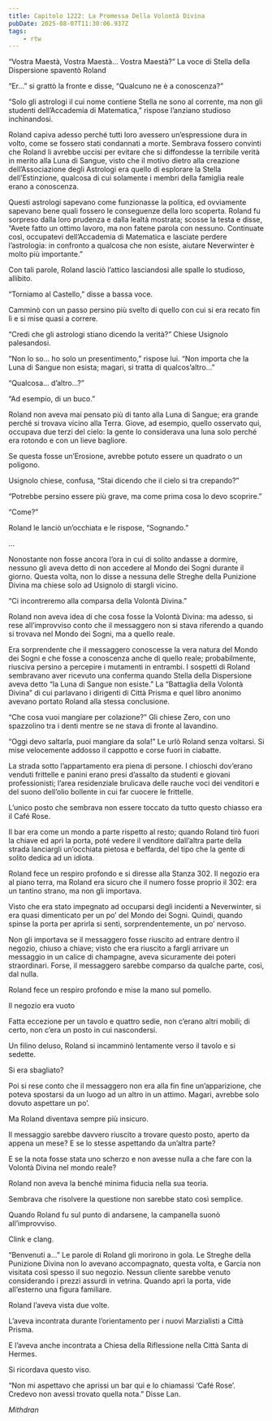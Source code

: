 ```yaml
---
title: Capitolo 1222: La Promessa Della Volontà Divina
pubDate: 2025-08-07T11:30:06.937Z
tags:
    - rtw
---
```



“Vostra Maestà, Vostra Maestà… Vostra Maestà?” La voce di Stella della Dispersione spaventò Roland


“Er…” si grattò la fronte e disse, “Qualcuno ne è a conoscenza?”


“Solo gli astrologi il cui nome contiene Stella ne sono al corrente, ma non gli studenti dell’Accademia di Matematica,” rispose l’anziano studioso inchinandosi.


Roland capiva adesso perché tutti loro avessero un’espressione dura in volto, come se fossero stati condannati a morte. Sembrava fossero convinti che Roland li avrebbe uccisi per evitare che si diffondesse la terribile verità in merito alla Luna di Sangue, visto che il motivo dietro alla creazione dell’Associazione degli Astrologi era quello di esplorare la Stella dell’Estinzione, qualcosa di cui solamente i membri della famiglia reale erano a conoscenza.


Questi astrologi sapevano come funzionasse la politica, ed ovviamente sapevano bene quali fossero le conseguenze della loro scoperta. Roland fu sorpreso dalla loro prudenza e dalla lealtà mostrata; scosse la testa e disse, “Avete fatto un ottimo lavoro, ma non fatene parola con nessuno. Continuate così, occupatevi dell’Accademia di Matematica e lasciate perdere l’astrologia: in confronto a qualcosa che non esiste, aiutare Neverwinter è molto più importante.”


Con tali parole, Roland lasciò l’attico lasciandosi alle spalle lo studioso, allibito.


“Torniamo al Castello,” disse a bassa voce.


Camminò con un passo persino più svelto di quello con cui si era recato fin lì e si mise quasi a correre.


“Credi che gli astrologi stiano dicendo la verità?” Chiese Usignolo palesandosi.


“Non lo so… ho solo un presentimento,” rispose lui. “Non importa che la Luna di Sangue non esista; magari, si tratta di qualcos’altro…”


“Qualcosa… d’altro…?”


“Ad esempio, di un buco.”


Roland non aveva mai pensato più di tanto alla Luna di Sangue; era grande perché si trovava vicino alla Terra. Giove, ad esempio, quello osservato qui, occupava due terzi del cielo: la gente lo considerava una luna solo perché era rotondo e con un lieve bagliore.


Se questa fosse un’Erosione, avrebbe potuto essere un quadrato o un poligono.


Usignolo chiese, confusa, “Stai dicendo che il cielo si tra crepando?”


“Potrebbe persino essere più grave, ma come prima cosa lo devo scoprire.”


“Come?”


Roland le lanciò un’occhiata e le rispose, “Sognando.”


…


Nonostante non fosse ancora l’ora in cui di solito andasse a dormire, nessuno gli aveva detto di non accedere al Mondo dei Sogni durante il giorno. Questa volta, non lo disse a nessuna delle Streghe della Punizione Divina ma chiese solo ad Usignolo di stargli vicino.


“Ci incontreremo alla comparsa della Volontà Divina.”


Roland non aveva idea di che cosa fosse la Volontà Divina: ma adesso, si rese all’improvviso conto che il messaggero non si stava riferendo a quando si trovava nel Mondo dei Sogni, ma a quello reale.


Era sorprendente che il messaggero conoscesse la vera natura del Mondo dei Sogni e che fosse a conoscenza anche di quello reale; probabilmente, riusciva persino a percepire i mutamenti in entrambi. I sospetti di Roland sembravano aver ricevuto una conferma quando Stella della Dispersione aveva detto “la Luna di Sangue non esiste.” La “Battaglia della Volontà Divina” di cui parlavano i dirigenti di Città Prisma e quel libro anonimo avevano portato Roland alla stessa conclusione.


“Che cosa vuoi mangiare per colazione?” Gli chiese Zero, con uno spazzolino tra i denti mentre se ne stava di fronte al lavandino.


“Oggi devo saltarla, puoi mangiare da sola!” Le urlò Roland senza voltarsi. Si mise velocemente addosso il cappotto e corse fuori in ciabatte.


La strada sotto l’appartamento era piena di persone. I chioschi dov’erano venduti frittelle e panini erano presi d’assalto da studenti e giovani professionisti; l’area residenziale brulicava delle rauche voci dei venditori e del suono dell’olio bollente in cui far cuocere le frittelle.


L’unico posto che sembrava non essere toccato da tutto questo chiasso era il Café Rose.


Il bar era come un mondo a parte rispetto al resto; quando Roland tirò fuori la chiave ed aprì la porta, poté vedere il venditore dall’altra parte della strada lanciargli un’occhiata pietosa e beffarda, del tipo che la gente di solito dedica ad un idiota.


Roland fece un respiro profondo e si diresse alla Stanza 302. Il negozio era al piano terra, ma Roland era sicuro che il numero fosse proprio il 302: era un tantino strano, ma non gli importava.


Visto che era stato impegnato ad occuparsi degli incidenti a Neverwinter, si era quasi dimenticato per un po’ del Mondo dei Sogni. Quindi, quando spinse la porta per aprirla si sentì, sorprendentemente, un po’ nervoso.


Non gli importava se il messaggero fosse riuscito ad entrare dentro il negozio, chiuso a chiave; visto che era riuscito a fargli arrivare un messaggio in un calice di champagne, aveva sicuramente dei poteri straordinari. Forse, il messaggero sarebbe comparso da qualche parte, così, dal nulla.


Roland fece un respiro profondo e mise la mano sul pomello.


Il negozio era vuoto


Fatta eccezione per un tavolo e quattro sedie, non c’erano altri mobili; di certo, non c’era un posto in cui nascondersi.


Un filino deluso, Roland si incamminò lentamente verso il tavolo e si sedette.


Si era sbagliato?


Poi si rese conto che il messaggero non era alla fin fine un’apparizione, che poteva spostarsi da un luogo ad un altro in un attimo. Magari, avrebbe solo dovuto aspettare un po’.


Ma Roland diventava sempre più insicuro.


Il messaggio sarebbe davvero riuscito a trovare questo posto, aperto da appena un mese? E se lo stesse aspettando da un’altra parte?


E se la nota fosse stata uno scherzo e non avesse nulla a che fare con la Volontà Divina nel mondo reale?


Roland non aveva la benché minima fiducia nella sua teoria.


Sembrava che risolvere la questione non sarebbe stato così semplice.


Quando Roland fu sul punto di andarsene, la campanella suonò all’improvviso.


Clink e clang.


“Benvenuti a…” Le parole di Roland gli morirono in gola. Le Streghe della Punizione Divina non lo avevano accompagnato, questa volta, e Garcia non visitata così spesso il suo negozio. Nessun cliente sarebbe venuto considerando i prezzi assurdi in vetrina. Quando aprì la porta, vide all’esterno una figura familiare.


Roland l’aveva vista due volte.


L’aveva incontrata durante l’orientamento per i nuovi Marzialisti a Città Prisma.


E l’aveva anche incontrata a Chiesa della Riflessione nella Città Santa di Hermes.


Si ricordava questo viso.


“Non mi aspettavo che aprissi un bar qui e lo chiamassi ‘Café Rose’. Credevo non avessi trovato quella nota.” Disse Lan.






<em>Mithdran </em>


<em> </em>
























                                


                                



